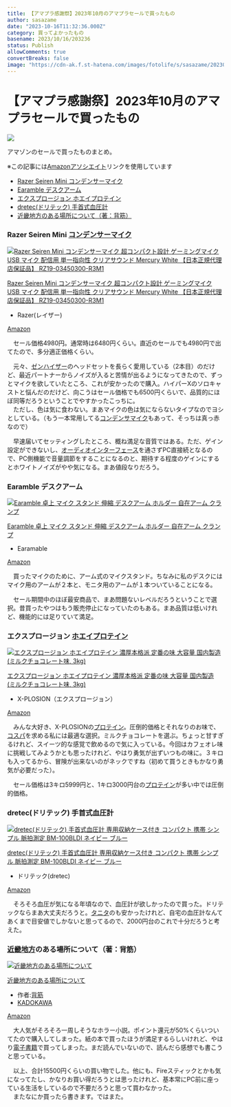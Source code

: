 ```yaml
---
title: 【アマプラ感謝祭】2023年10月のアマプラセールで買ったもの
author: sasazame
date: "2023-10-16T11:32:36.000Z"
category: 買ってよかったもの
basename: 2023/10/16/203236
status: Publish
allowComments: true
convertBreaks: false
image: "https://cdn-ak.f.st-hatena.com/images/fotolife/s/sasazame/20230831/20230831124108.png"
---
```

# 【アマプラ感謝祭】2023年10月のアマプラセールで買ったもの

![](https://cdn-ak.f.st-hatena.com/images/fotolife/s/sasazame/20230831/20230831124108.png)

アマゾンのセールで買ったものまとめ。

※この記事には[Amazonアソシエイト](https://d.hatena.ne.jp/keyword/Amazon%A5%A2%A5%BD%A5%B7%A5%A8%A5%A4%A5%C8)リンクを使用しています

<!-- Extended Body -->

-   [Razer Seiren Mini コンデンサーマイク](#Razer-Seiren-Mini-コンデンサーマイク)
-   [Earamble デスクアーム](#Earamble-デスクアーム)
-   [エクスプロージョン ホエイプロテイン](#エクスプロージョン-ホエイプロテイン)
-   [dretec(ドリテック) 手首式血圧計](#dretecドリテック-手首式血圧計)
-   [近畿地方のある場所について（著：背筋）](#近畿地方のある場所について著背筋)

### Razer Seiren Mini [コンデンサーマイク](https://d.hatena.ne.jp/keyword/%A5%B3%A5%F3%A5%C7%A5%F3%A5%B5%A1%BC%A5%DE%A5%A4%A5%AF)

[![Razer Seiren Mini コンデンサーマイク 超コンパクト設計 ゲーミングマイク USB マイク 配信用 単一指向性 クリアサウンド Mercury White 【日本正規代理店保証品】 RZ19-03450300-R3M1](https://m.media-amazon.com/images/I/31tIf1Rst7L._SL500_.jpg "Razer Seiren Mini コンデンサーマイク 超コンパクト設計 ゲーミングマイク USB マイク 配信用 単一指向性 クリアサウンド Mercury White 【日本正規代理店保証品】 RZ19-03450300-R3M1")](https://www.amazon.co.jp/dp/B08NPQ45RB?tag=mochig08-22&linkCode=ogi&th=1&psc=1)

[Razer Seiren Mini コンデンサーマイク 超コンパクト設計 ゲーミングマイク USB マイク 配信用 単一指向性 クリアサウンド Mercury White 【日本正規代理店保証品】 RZ19-03450300-R3M1](https://www.amazon.co.jp/dp/B08NPQ45RB?tag=mochig08-22&linkCode=ogi&th=1&psc=1)

-   Razer(レイザー)

[Amazon](https://www.amazon.co.jp/dp/B08NPQ45RB?tag=mochig08-22&linkCode=ogi&th=1&psc=1)

　セール価格4980円。通常時は6480円くらい。直近のセールでも4980円で出てたので、多分適正価格くらい。

　元々、[ゼンハイザー](https://d.hatena.ne.jp/keyword/%A5%BC%A5%F3%A5%CF%A5%A4%A5%B6%A1%BC)のヘッドセットを長らく愛用している（2本目）のだけど、最近パートナーからノイズが入ると苦情が出るようになってきたので、ずっとマイクを欲していたところ、これが安かったので購入。ハイパーXのソロキャストと悩んだのだけど、向こうはセール価格でも6500円くらいで、品質的にほぼ同等だろうということでやすかったこっちに。  
　ただし、色は気に食わない。まあマイクの色は気にならないタイプなのでヨシとしている。（もう一本常用してる[コンデンサマイク](https://d.hatena.ne.jp/keyword/%A5%B3%A5%F3%A5%C7%A5%F3%A5%B5%A5%DE%A5%A4%A5%AF)もあって、そっちは真っ赤なので）

　早速届いてセッティングしたところ、概ね満足な音質ではある。ただ、ゲイン設定ができないし、[オーディオインターフェース](https://d.hatena.ne.jp/keyword/%A5%AA%A1%BC%A5%C7%A5%A3%A5%AA%A5%A4%A5%F3%A5%BF%A1%BC%A5%D5%A5%A7%A1%BC%A5%B9)を通さずPC直接続となるので、PC側機能で音量調節をすることになるのと、期待する程度のゲインにするとホワイトノイズがやや気になる。まあ値段なりだろう。

### Earamble デスクアーム

[![Earamble 卓上 マイク スタンド 伸縮 デスクアーム ホルダー 自在アーム クランプ](https://m.media-amazon.com/images/I/31d-idujG4L._SL500_.jpg "Earamble 卓上 マイク スタンド 伸縮 デスクアーム ホルダー 自在アーム クランプ")](https://www.amazon.co.jp/dp/B072151KG5?tag=mochig08-22&linkCode=ogi&th=1&psc=1)

[Earamble 卓上 マイク スタンド 伸縮 デスクアーム ホルダー 自在アーム クランプ](https://www.amazon.co.jp/dp/B072151KG5?tag=mochig08-22&linkCode=ogi&th=1&psc=1)

-   Earamable

[Amazon](https://www.amazon.co.jp/dp/B072151KG5?tag=mochig08-22&linkCode=ogi&th=1&psc=1)

　買ったマイクのために、アーム式のマイクスタンド。ちなみに私のデスクにはマイク用のアームが２本と、モニタ用のアームが１本ついていることになる。

　セール期間中のほぼ最安商品で、まあ問題ないレベルだろうということで選択。昔買ったやつはもう販売停止になっていたのもある。まあ品質は低いけれど、機能的には足りていて満足。

### エクスプロージョン [ホエイプロテイン](https://d.hatena.ne.jp/keyword/%A5%DB%A5%A8%A5%A4%A5%D7%A5%ED%A5%C6%A5%A4%A5%F3)

[![エクスプロージョン ホエイプロテイン 濃厚本格派 定番の味 大容量 国内製造 (ミルクチョコレート味, 3kg)](https://m.media-amazon.com/images/I/41veiOFfu7L._SL500_.jpg "エクスプロージョン ホエイプロテイン 濃厚本格派 定番の味 大容量 国内製造 (ミルクチョコレート味, 3kg)")](https://www.amazon.co.jp/dp/B06Y69FKT2?tag=mochig08-22&linkCode=ogi&th=1&psc=1)

[エクスプロージョン ホエイプロテイン 濃厚本格派 定番の味 大容量 国内製造 (ミルクチョコレート味, 3kg)](https://www.amazon.co.jp/dp/B06Y69FKT2?tag=mochig08-22&linkCode=ogi&th=1&psc=1)

-   X-PLOSION（エクスプロージョン）

[Amazon](https://www.amazon.co.jp/dp/B06Y69FKT2?tag=mochig08-22&linkCode=ogi&th=1&psc=1)

　みんな大好き、X-PLOSIONの[プロテイン](https://d.hatena.ne.jp/keyword/%A5%D7%A5%ED%A5%C6%A5%A4%A5%F3)。圧倒的価格とそれなりのお味で、[コスパ](https://d.hatena.ne.jp/keyword/%A5%B3%A5%B9%A5%D1)を求める私には最適な選択。ミルクチョコレートを選ぶ。ちょっと甘すぎるけれど、スイーツ的な感覚で飲めるので気に入っている。今回はカフェオレ味に挑戦してみようかとも思ったけれど、やはり勇気が出ずいつもの味に。３キロも入ってるから、冒険が出来ないのがネックですね（初めて買うときもかなり勇気が必要だった）。

　セール価格は3キロ5999円と、1キロ3000円台の[プロテイン](https://d.hatena.ne.jp/keyword/%A5%D7%A5%ED%A5%C6%A5%A4%A5%F3)が多い中では圧倒的価格。

### dretec(ドリテック) 手首式血圧計

[![dretec(ドリテック) 手首式血圧計 専用収納ケース付き コンパクト 携帯 シンプル 脈拍測定 BM-100BLDI ネイビー ブルー](https://m.media-amazon.com/images/I/41LI0NRDLIL._SL500_.jpg "dretec(ドリテック) 手首式血圧計 専用収納ケース付き コンパクト 携帯 シンプル 脈拍測定 BM-100BLDI ネイビー ブルー")](https://www.amazon.co.jp/dp/B098PTJZMP?tag=mochig08-22&linkCode=ogi&th=1&psc=1)

[dretec(ドリテック) 手首式血圧計 専用収納ケース付き コンパクト 携帯 シンプル 脈拍測定 BM-100BLDI ネイビー ブルー](https://www.amazon.co.jp/dp/B098PTJZMP?tag=mochig08-22&linkCode=ogi&th=1&psc=1)

-   ドリテック(dretec)

[Amazon](https://www.amazon.co.jp/dp/B098PTJZMP?tag=mochig08-22&linkCode=ogi&th=1&psc=1)

　そろそろ血圧が気になる年頃なので、血圧計が欲しかったので買った。ドリテックならまあ大丈夫だろうと。[タニタ](https://d.hatena.ne.jp/keyword/%A5%BF%A5%CB%A5%BF)のも安かったけれど、自宅の血圧計なんてあくまで目安値でしかないと思ってるので、2000円台のこれで十分だろうと考えた。

### [近畿地方](https://d.hatena.ne.jp/keyword/%B6%E1%B5%A6%C3%CF%CA%FD)のある場所について（著：背筋）

[![近畿地方のある場所について](https://m.media-amazon.com/images/I/51u9fm3guLL._SL500_.jpg "近畿地方のある場所について")](https://www.amazon.co.jp/dp/B0CFPCCSJH?tag=mochig08-22&linkCode=ogi&th=1&psc=1)

[近畿地方のある場所について](https://www.amazon.co.jp/dp/B0CFPCCSJH?tag=mochig08-22&linkCode=ogi&th=1&psc=1)

-   作者:[背筋](https://d.hatena.ne.jp/keyword/%C7%D8%B6%DA)
-   [KADOKAWA](https://d.hatena.ne.jp/keyword/KADOKAWA)

[Amazon](https://www.amazon.co.jp/dp/B0CFPCCSJH?tag=mochig08-22&linkCode=ogi&th=1&psc=1)

　大人気がそろそろ一周しそうなホラー小説。ポイント還元が50%くらいついてたので購入してしまった。紙の本で買ったほうが満足するらしいけれど、やはり[電子書籍](https://d.hatena.ne.jp/keyword/%C5%C5%BB%D2%BD%F1%C0%D2)で買ってしまった。まだ読んでいないので、読んだら感想でも書こうと思っている。

　以上、合計15500円くらいの買い物でした。他にも、Fireスティックとかも気になってたし、かなりお買い得だろうとは思ったけれど、基本常にPC前に座っている生活をしているので不要だろうと思って買わなかった。  
　またなにか買ったら書きます。ではまた。